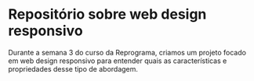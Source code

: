 <h1>Repositório sobre web design responsivo</h1>
<p>Durante a semana 3 do curso da Reprograma, criamos um projeto focado em web design responsivo para entender quais as características e propriedades desse tipo de abordagem.</p>
